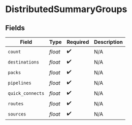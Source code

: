 # DistributedSummaryGroups


## Fields

| Field              | Type               | Required           | Description        |
| ------------------ | ------------------ | ------------------ | ------------------ |
| `count`            | *float*            | :heavy_check_mark: | N/A                |
| `destinations`     | *float*            | :heavy_check_mark: | N/A                |
| `packs`            | *float*            | :heavy_check_mark: | N/A                |
| `pipelines`        | *float*            | :heavy_check_mark: | N/A                |
| `quick_connects`   | *float*            | :heavy_check_mark: | N/A                |
| `routes`           | *float*            | :heavy_check_mark: | N/A                |
| `sources`          | *float*            | :heavy_check_mark: | N/A                |